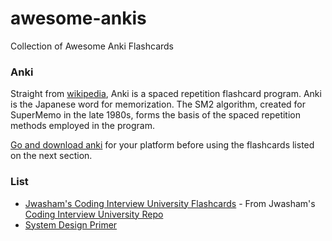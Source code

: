 # awesome-ankis
Collection of Awesome Anki Flashcards

### Anki

Straight from [wikipedia](https://en.wikipedia.org/wiki/Anki_(software)), Anki is a spaced repetition flashcard program. Anki is the Japanese word for memorization. The SM2 algorithm, created for SuperMemo in the late 1980s, forms the basis of the spaced repetition methods employed in the program.

[Go and download anki](https://apps.ankiweb.net/#download) for your platform before using the flashcards listed on the next section.

### List

- [Jwasham's Coding Interview University Flashcards](https://ankiweb.net/shared/info/25173560) - From Jwasham's [Coding Interview University Repo](https://github.com/jwasham/coding-interview-university)
- [System Design Primer](https://github.com/donnemartin/system-design-primer/tree/master/resources/flash_cards)
